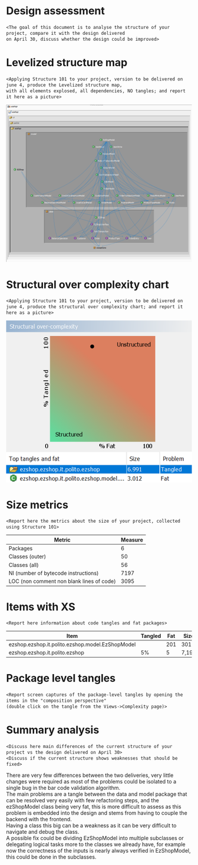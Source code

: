 # Design assessment


```
<The goal of this document is to analyse the structure of your project, compare it with the design delivered
on April 30, discuss whether the design could be improved>
```

# Levelized structure map
```
<Applying Structure 101 to your project, version to be delivered on june 4, produce the Levelized structure map,
with all elements explosed, all dependencies, NO tangles; and report it here as a picture>
```
![levelized.png](./DocumentationPngs/levelized.png)


# Structural over complexity chart
```
<Applying Structure 101 to your project, version to be delivered on june 4, produce the structural over complexity chart; and report it here as a picture>

```

![socc.png](./DocumentationPngs/socc.png)



# Size metrics

```
<Report here the metrics about the size of your project, collected using Structure 101>
```



| Metric                                    | Measure |
| ----------------------------------------- | ------- |
| Packages                                  |    6    |
| Classes (outer)                           |    50    |
| Classes (all)                             |    56   |
| NI (number of bytecode instructions)      |    7197   |
| LOC (non comment non blank lines of code) |    3095  |



# Items with XS

```
<Report here information about code tangles and fat packages>
```

| Item | Tangled | Fat  | Size | XS   |
| ---- | ------- | ---- | ---- | ---- |
|  ezshop.ezshop.it.polito.ezshop.model.EzShopModel	    |         |  201    |  3012    |   1213   |
|   ezshop.ezshop.it.polito.ezshop   |     5%    |   5   |   7,197   |  372   |



# Package level tangles

```
<Report screen captures of the package-level tangles by opening the items in the "composition perspective" 
(double click on the tangle from the Views->Complexity page)>
```

# Summary analysis
```
<Discuss here main differences of the current structure of your project vs the design delivered on April 30>
<Discuss if the current structure shows weaknesses that should be fixed>
```
There are very few differences between the two deliveries, very little changes were required as most of the problems
could be isolated to a single bug in the bar code validation algorithm.</br> The main problems are a tangle between the
data and model package that can be resolved very easily with few refactoring steps, and the ezShopModel class being very fat,
this is more difficult to assess as this problem is embedded into the design and stems from having to couple the backend with
the frontend.</br> Having a class this big can be a weakness as it can be very difficult to navigate and debug the class.</br>
A possible fix could be dividing EzShopModel into multiple subclasses or delegating logical tasks more to the classes we already
have, for example now the correctness of the inputs is nearly always verified in EzShopModel,
this could be done in the subclasses.